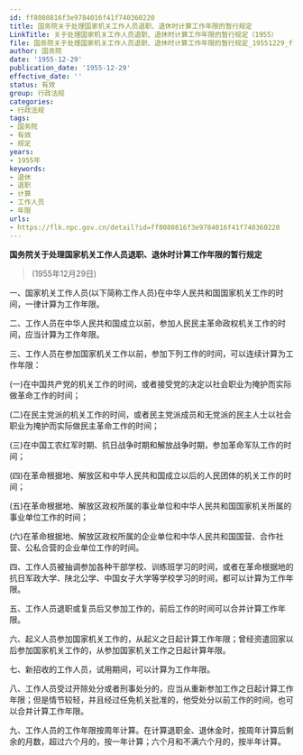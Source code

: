 ```yaml
---
id: ff8080816f3e9784016f41f740360220
title: 国务院关于处理国家机关工作人员退职、退休时计算工作年限的暂行规定
LinkTitle: 关于处理国家机关工作人员退职、退休时计算工作年限的暂行规定（1955）
file: 国务院关于处理国家机关工作人员退职、退休时计算工作年限的暂行规定_19551229_ff8080816f3e9784016f41f740360220.docx
author: 国务院
date: '1955-12-29'
publication_date: '1955-12-29'
effective_date: ''
status: 有效
group: 行政法规
categories:
- 行政法规
tags:
- 国务院
- 有效
- 规定
years:
- 1955年
keywords:
- 退休
- 退职
- 计算
- 工作人员
- 年限
urls:
- https://flk.npc.gov.cn/detail?id=ff8080816f3e9784016f41f740360220
---
```


**国务院关于处理国家机关工作人员退职、退休时计算工作年限的暂行规定**

> (1955年12月29日)

一、国家机关工作人员(以下简称工作人员)在中华人民共和国国家机关工作的时间，一律计算为工作年限。

二、工作人员在中华人民共和国成立以前，参加人民民主革命政权机关工作的时间，应当计算为工作年限。

三、工作人员在参加国家机关工作以前，参加下列工作的时间，可以连续计算为工作年限：

(一)在中国共产党的机关工作的时间，或者接受党的决定以社会职业为掩护而实际做革命工作的时间；

(二)在民主党派的机关工作的时间，或者民主党派成员和无党派的民主人士以社会职业为掩护而实际做民主革命工作的时间；

(三)在中国工农红军时期、抗日战争时期和解放战争时期，参加革命军队工作的时间；

(四)在革命根据地、解放区和中华人民共和国成立以后的人民团体的机关工作的时间；

(五)在革命根据地、解放区政权所属的事业单位和中华人民共和国国家机关所属的事业单位工作的时间；

(六)在革命根据地、解放区政权所属的企业单位和中华人民共和国国营、合作社营、公私合营的企业单位工作的时间。

四、工作人员被抽调参加各种干部学校、训练班学习的时间，或者在革命根据地的抗日军政大学、陕北公学、中国女子大学等学校学习的时间，都可以计算为工作年限。

五、工作人员退职或复员后又参加工作的，前后工作的时间可以合并计算工作年限。

六、起义人员参加国家机关工作的，从起义之日起计算工作年限；曾经资遣回家以后参加国家机关工作的，从参加国家机关工作之日起计算年限。

七、新招收的工作人员，试用期间，可以计算为工作年限。

八、工作人员受过开除处分或者刑事处分的，应当从重新参加工作之日起计算工作年限；但是情节较轻，并且经过任免机关批准的，他受处分以前工作的时间，也可以合并计算工作年限。

九、工作人员的工作年限按周年计算。在计算退职金、退休金时，按周年计算后剩余的月数，超过六个月的，按一年计算；六个月和不满六个月的，按半年计算。
